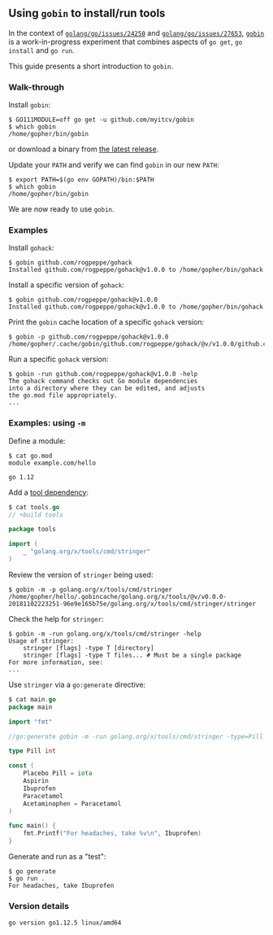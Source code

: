 <!-- __JSON: gobin -m -run myitcv.io/cmd/egrunner script.sh # LONG ONLINE

## Using `gobin` to install/run tools

In the context of [`golang/go/issues/24250`](https://github.com/golang/go/issues/24250) and
[`golang/go/issues/27653`](https://github.com/golang/go/issues/27653), [`gobin`](https://github.com/myitcv/gobin) is a
work-in-progress experiment that combines aspects of `go get`, `go install` and `go run`.

This guide presents a short introduction to `gobin`.

### Walk-through

Install `gobin`:

```
{{PrintBlock "get" -}}
```

or download a binary from [the latest release](https://github.com/myitcv/gobin/releases).

Update your `PATH` and verify we can find `gobin` in our new `PATH`:

```
{{PrintBlock "fix path" -}}
```

We are now ready to use `gobin`.

### Examples

Install `gohack`:

```
{{PrintBlock "gohack" -}}
```

Install a specific version of `gohack`:

```
{{PrintBlock "gohack v1.0.0" -}}
```

Print the `gobin` cache location of a specific `gohack` version:

```
{{PrintBlock "gohack print" -}}
```

Run a specific `gohack` version:

```
{{PrintBlock "gohack run" | lineEllipsis 4 -}}
```

### Examples: using `-m`

Define a module:

```
{{PrintBlockOut "module" -}}
```

Add a [tool dependency](https://github.com/go-modules-by-example/index/blob/master/010_tools/README.md):

```go
{{PrintBlockOut "tools" -}}
```

Review the version of `stringer` being used:

```
{{PrintBlock "tools version" -}}
```

Check the help for `stringer`:

```
{{PrintBlock "stringer help" | lineEllipsis 5 -}}
```

Use `stringer` via a `go:generate` directive:

```go
{{PrintBlockOut "use in go generate" -}}
```

Generate and run as a "test":

```
{{PrintBlock "go generate and run" -}}
```

### Version details

```
{{PrintBlockOut "version details" -}}
```

-->

## Using `gobin` to install/run tools

In the context of [`golang/go/issues/24250`](https://github.com/golang/go/issues/24250) and
[`golang/go/issues/27653`](https://github.com/golang/go/issues/27653), [`gobin`](https://github.com/myitcv/gobin) is a
work-in-progress experiment that combines aspects of `go get`, `go install` and `go run`.

This guide presents a short introduction to `gobin`.

### Walk-through

Install `gobin`:

```
$ GO111MODULE=off go get -u github.com/myitcv/gobin
$ which gobin
/home/gopher/bin/gobin
```

or download a binary from [the latest release](https://github.com/myitcv/gobin/releases).

Update your `PATH` and verify we can find `gobin` in our new `PATH`:

```
$ export PATH=$(go env GOPATH)/bin:$PATH
$ which gobin
/home/gopher/bin/gobin
```

We are now ready to use `gobin`.

### Examples

Install `gohack`:

```
$ gobin github.com/rogpeppe/gohack
Installed github.com/rogpeppe/gohack@v1.0.0 to /home/gopher/bin/gohack
```

Install a specific version of `gohack`:

```
$ gobin github.com/rogpeppe/gohack@v1.0.0
Installed github.com/rogpeppe/gohack@v1.0.0 to /home/gopher/bin/gohack
```

Print the `gobin` cache location of a specific `gohack` version:

```
$ gobin -p github.com/rogpeppe/gohack@v1.0.0
/home/gopher/.cache/gobin/github.com/rogpeppe/gohack/@v/v1.0.0/github.com/rogpeppe/gohack/gohack
```

Run a specific `gohack` version:

```
$ gobin -run github.com/rogpeppe/gohack@v1.0.0 -help
The gohack command checks out Go module dependencies
into a directory where they can be edited, and adjusts
the go.mod file appropriately.
...
```

### Examples: using `-m`

Define a module:

```
$ cat go.mod
module example.com/hello

go 1.12
```

Add a [tool dependency](https://github.com/go-modules-by-example/index/blob/master/010_tools/README.md):

```go
$ cat tools.go
// +build tools

package tools

import (
	_ "golang.org/x/tools/cmd/stringer"
)
```

Review the version of `stringer` being used:

```
$ gobin -m -p golang.org/x/tools/cmd/stringer
/home/gopher/hello/.gobincache/golang.org/x/tools/@v/v0.0.0-20181102223251-96e9e165b75e/golang.org/x/tools/cmd/stringer/stringer
```

Check the help for `stringer`:

```
$ gobin -m -run golang.org/x/tools/cmd/stringer -help
Usage of stringer:
	stringer [flags] -type T [directory]
	stringer [flags] -type T files... # Must be a single package
For more information, see:
...
```

Use `stringer` via a `go:generate` directive:

```go
$ cat main.go
package main

import "fmt"

//go:generate gobin -m -run golang.org/x/tools/cmd/stringer -type=Pill

type Pill int

const (
	Placebo Pill = iota
	Aspirin
	Ibuprofen
	Paracetamol
	Acetaminophen = Paracetamol
)

func main() {
	fmt.Printf("For headaches, take %v\n", Ibuprofen)
}
```

Generate and run as a "test":

```
$ go generate
$ go run .
For headaches, take Ibuprofen
```

### Version details

```
go version go1.12.5 linux/amd64
```

<!-- END -->
